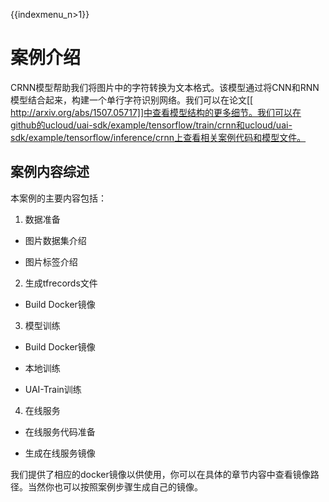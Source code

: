 {{indexmenu_n>1}}

# 案例介绍
CRNN模型帮助我们将图片中的字符转换为文本格式。该模型通过将CNN和RNN模型结合起来，构建一个单行字符识别网络。我们可以在论文[[ http://arxiv.org/abs/1507.05717]]中查看模型结构的更多细节。我们可以在github的ucloud/uai-sdk/example/tensorflow/train/crnn和ucloud/uai-sdk/example/tensorflow/inference/crnn上查看相关案例代码和模型文件。

## 案例内容综述
本案例的主要内容包括：

1. 数据准备

  * 图片数据集介绍

  * 图片标签介绍
2. 生成tfrecords文件
  * Build Docker镜像
3. 模型训练
  * Build Docker镜像

  * 本地训练
  * UAI-Train训练
4. 在线服务
  * 在线服务代码准备

  * 生成在线服务镜像

我们提供了相应的docker镜像以供使用，你可以在具体的章节内容中查看镜像路径。当然你也可以按照案例步骤生成自己的镜像。

